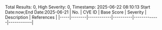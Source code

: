 Total Results: 0, High Severity: 0, Timestamp: 2025-06-22 08:10:13
Start Date:now;End Date:2025-06-21
| No. | CVE ID | Base Score | Severity | Description | References |
|-----|--------|------------|----------|-------------|------------|
